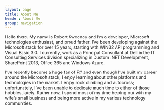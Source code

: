 ```yaml
---
layout: page
title: About Me
header: About Me
group: navigation
---
```


Hello there. My name is Robert Sweeney and I’m a developer, Microsoft technologies enthusiast, and proud father. I’ve been developing against the Microsoft stack for over 15 years, starting with WIN32 API programming and Visual Basic 3.0.  I currently, work as a Principal Consultant at Dell in the IT Consulting Services division specializing in Custom .NET Development, SharePoint 2013, Office 365 and Windows Azure.

I’ve recently become a huge fan of F# and even though I’ve built my career around the Microsoft stack, I enjoy learning about other platforms and technologies in the market. I enjoy rock climbing and autocross; unfortunately, I’ve been unable to dedicate much time to either of those hobbies, lately.  Rather now, I spend most of my time helping out with my wife’s small business and being more active in my various technology communities.
